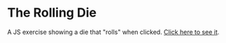 # The Rolling Die
A JS exercise showing a die that "rolls" when clicked. [Click here to see it](https://sheilagomes.github.io/the-rolling-die/.).
